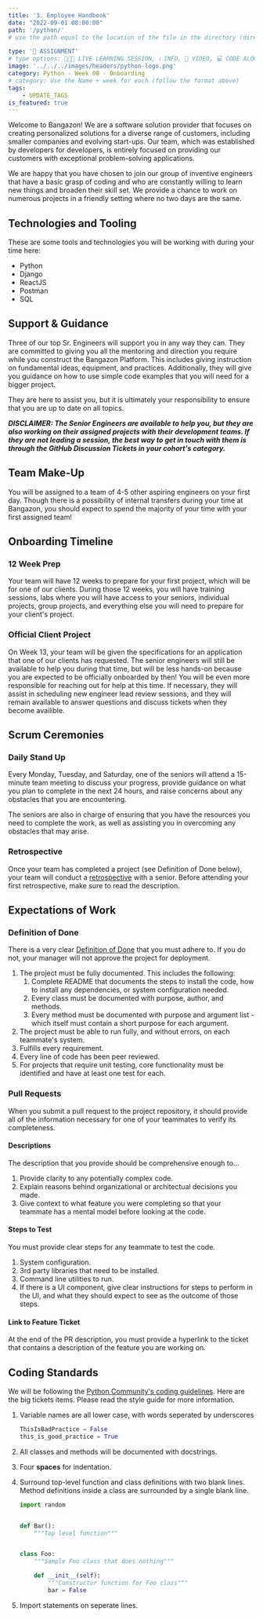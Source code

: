 ```yaml
---
title: '3. Employee Handbook'
date: "2022-09-01 08:00:00"
path: '/python/'
# use the path equal to the location of the file in the directory (directory structure)

type: '📝 ASSIGNMENT'
# type options: 👩🏽‍🏫 LIVE LEARNING SESSION, ℹ️ INFO, 🎥 VIDEO, 💻 CODE ALONG, 🥼LAB, ↩️ REVIEW/NOTES, 👥 GROUP LEARNING, 👷🏼‍♂️ GROUP PROJECT, 🧠 ASSESSMENT, 📝 ASSIGNMENT
image: '../../../images/headers/python-logo.png'
category: Python - Week 00 - Onboarding
# category: Use the Name + week for each (follow the format above)
tags:
    - UPDATE_TAGS
is_featured: true
---
```


Welcome to Bangazon! We are a software solution provider that focuses on creating personalized solutions for a diverse range of customers, including smaller companies and evolving start-ups. Our team, which was established by developers for developers, is entirely focused on providing our customers with exceptional problem-solving applications.

We are happy that you have chosen to join our group of inventive engineers that have a basic grasp of coding and who are constantly willing to learn new things and broaden their skill set. We provide a chance to work on numerous projects in a friendly setting where no two days are the same.

## Technologies and Tooling

These are some tools and technologies you will be working with during your time here:

* Python
* Django
* ReactJS
* Postman
* SQL

## Support & Guidance

Three of our top Sr. Engineers will support you in any way they can. They are committed to giving you all the mentoring and direction you require while you construct the Bangazon Platform. This includes giving instruction on fundamental ideas, equipment, and practices. Additionally, they will give you guidance on how to use simple code examples that you will need for a bigger project. 

They are here to assist you, but it is ultimately your responsibility to ensure that you are up to date on all topics.

***DISCLAIMER: The Senior Engineers are available to help you, but they are also working on their assigned projects with their development teams. If they are not leading a session, the best way to get in touch with them is through the GitHub Discussion Tickets in your cohort's category.***



<!-- Replace with Client side stuff here if there are -->
<!-- ## Asking for Help 

It will never be the Senior Engineer's responsibility to make sure you know everything you need to know. However, they will be there to assist you in making sure you have all the necessary resources to get there. At Bangazon, we use GitHub Discussion Tickets to make it simple for you to get assistance.

The guidelines for asking for help are as follows:

1. The ticket template must be followed for a discussion ticket to be reviewed by a senior.
1. A discussion ticket will be automatically pushed to the following meeting session if it is submitted 30 minutes before the class closes.
1. Discussion tickets will be reviewed in the order of submission.
1. It is standard for us to refrain from reviewing discussion tickets outside of meeting times.
1. Any direct messages sent to a senior engineer that are not personal or are code-related will be ignored. These should either be a discussion ticket or a slack message to the cohort channel. -->

## Team Make-Up

You will be assigned to a team of 4-5 other aspiring engineers on your first day. Though there is a possibility of internal transfers during your time at Bangazon, you should expect to spend the majority of your time with your first assigned team!

## Onboarding Timeline

### 12 Week Prep

Your team will have 12 weeks to prepare for your first project, which will be for one of our clients. During those 12 weeks, you will have training sessions, labs where you will have access to your seniors, individual projects, group projects, and everything else you will need to prepare for your client's project.

### Official Client Project

On Week 13, your team will be given the specifications for an application that one of our clients has requested. The senior engineers will still be available to help you during that time, but will be less hands-on because you are expected to be officially onboarded by then! You will be even more responsible for reaching out for help at this time. If necessary, they will assist in scheduling new engineer lead review sessions, and they will remain available to answer questions and discuss tickets when they become availible.

## Scrum Ceremonies

### Daily Stand Up

Every Monday, Tuesday, and Saturday, one of the seniors will attend a 15-minute team meeting to discuss your progress, provide guidance on what you plan to complete in the next 24 hours, and raise concerns about any obstacles that you are encountering.

The seniors are also in charge of ensuring that you have the resources you need to complete the work, as well as assisting you in overcoming any obstacles that may arise.

### Retrospective

Once your team has completed a project (see Definition of Done below), your team will conduct a [retrospective](https://www.mountaingoatsoftware.com/agile/scrum/sprint-retrospective) with a senior. Before attending your first retrospective, make sure to read the description. 

<!-- ### Sprint Review (https://www.mountaingoatsoftware.com/agile/scrum/meetings/sprint-review-meeting) -->

<!-- ### Sprint Planning https://www.mountaingoatsoftware.com/agile/scrum/meetings/sprint-planning-meeting -->

## Expectations of Work

### Definition of Done

There is a very clear [Definition of Done](https://www.agilealliance.org/glossary/definition-of-done/) that you must adhere to. If you do not, your manager will not approve the project for deployment.

1. The project must be fully documented. This includes the following:
    1. Complete README that documents the steps to install the code, how to install any dependencies, or system configuration needed.
    2. Every class must be documented with purpose, author, and methods.
    3. Every method must be documented with purpose and argument list - which itself must contain a short purpose for each argument.
1. The project must be able to run fully, and without errors, on each teammate's system.
1. Fulfills every requirement.
1. Every line of code has been peer reviewed.
1. For projects that require unit testing, core functionality must be identified and have at least one test for each.

### Pull Requests

When you submit a pull request to the project repository, it should provide all of the information necessary for one of your teammates to verify its completeness.

#### Descriptions

The description that you provide should be comprehensive enough to...

1. Provide clarity to any potentially complex code.
1. Explain reasons behind organizational or architectual decisions you made.
1. Give context to what feature you were completing so that your teammate has a mental model before looking at the code.

#### Steps to Test

You must provide clear steps for any teammate to test the code.

1. System configuration.
1. 3rd party libraries that need to be installed.
1. Command line utilities to run.
1. If there is a UI component, give clear instructions for steps to perform in the UI, and what they should expect to see as the outcome of those steps.

#### Link to Feature Ticket

At the end of the PR description, you must provide a hyperlink to the ticket that contains a description of the feature you are working on.

## Coding Standards

We will be following the [Python Community's coding guidelines](https://www.python.org/dev/peps/pep-0008/). Here are the big tickets items. Please read the style guide for more information.

1. Variable names are all lower case, with words seperated by underscores

    ```python
    ThisIsBadPractice = False
    this_is_good_practice = True
    ```
2. All classes and methods will be documented with docstrings.
3. Four **spaces** for indentation.
4. Surround top-level function and class definitions with two blank lines. Method definitions inside a class are surrounded by a single blank line.

    ```python
    import random


    def Bar():
        """Top level function"""


    class Foo:
        """Sample Foo class that does nothing"""

        def __init__(self):
            """Constructor function for Foo class"""
            bar = False
    ```
5. Import statements on seperate lines.
